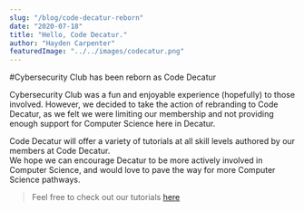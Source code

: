 ```yaml
---
slug: "/blog/code-decatur-reborn"
date: "2020-07-18"
title: "Hello, Code Decatur."
author: "Hayden Carpenter"
featuredImage: "../../images/codecatur.png"
---
```


#Cybersecurity Club has been reborn as Code Decatur

Cybersecurity Club was a fun and enjoyable experience (hopefully) to those involved. However, we decided to take the action of rebranding to Code Decatur, as we felt we were limiting our membership and not providing
enough support for Computer Science here in Decatur.  

Code Decatur will offer a variety of tutorials at all skill levels authored by our members at Code Decatur.   
We hope we can encourage Decatur to be more actively involved in Computer Science, and would love to pave the way for more Computer Science pathways.

> Feel free to check out our tutorials [here](/tutorials/)
